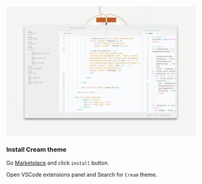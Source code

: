 <img width="830px" src="img/cream.png">

### Install Cream theme ###

Go [Marketplace](https://marketplace.visualstudio.com/items?itemName=Yojeero.cream) and click `install` button.

Open VSCode extensions panel and Search for `Cream` theme.